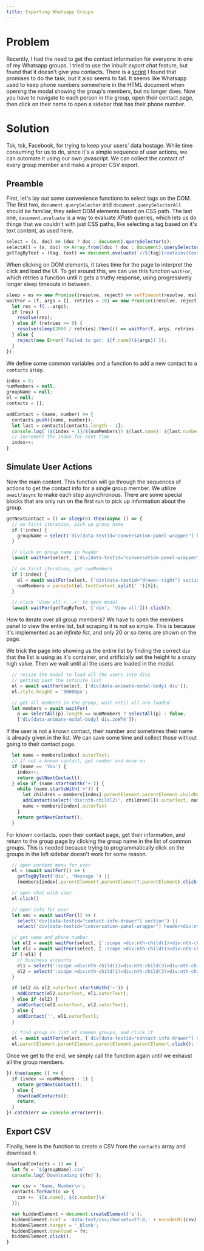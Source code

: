 ```yaml
---
title: Exporting Whatsapp Groups
---
```


# Problem

Recently, I had the need to get the contact information for everyone in one of my Whatsapp groups.
I tried to use the inbuilt _export chat_ feature, but found that it doesn't give you contacts.
There is a [script](https://gist.github.com/shaneapen/3406477b9f946855d02e3f33ec121975) I found that promises to do the task, but it also seems to fail.
It seems like Whatsapp used to keep phone numbers somewhere in the HTML document when opening the modal showing the group's members, but no longer does.
Now you have to navigate to each person in the group, open their contact page, then click on their name to open a sidebar that has their phone number.

# Solution

Tsk, tsk, Facebook, for trying to keep your users' data hostage.
While time consuming for us to do, since it's a simple sequence of user actions, we can automate it using our own javascript.
We can collect the contact of every group member and make a proper CSV export.


## Preamble

First, let's lay out some convenience functions to select tags on the DOM.
The first two, `document.querySelector` and `document.querySelectorAll` should be familiar, they select DOM elements based on CSS path.
The last one, `document.evaluate` is a way to evaluate *XPath* queries, which lets us do things that we couldn't with just CSS paths, like selecting a tag based on it's text content, as used here.

```js
select = (s, doc) => (doc ? doc : document).querySelector(s);
selectAll = (s, doc) => Array.from((doc ? doc : document).querySelectorAll(s));
getTagByText = (tag, text) => document.evaluate(`//${tag}[contains(text(),'${text}')]`, document, null, XPathResult.FIRST_ORDERED_NODE_TYPE, null).singleNodeValue;
```

When clicking on DOM elements, it takes time for the page to interpret the click and load the UI.
To get around this, we can use this function `waitFor`, which retries a function until it gets a truthy response, using progressively longer sleep timeouts in between.

```js
sleep = ms => new Promise((resolve, reject) => setTimeout(resolve, ms));
waitFor = (f, args = [], retries = 10) => new Promise((resolve, reject) => {
  let res = f(...args);
  if (res) {
    resolve(res);
  } else if (retries >= 0) {
    resolve(sleep(2000 / retries).then(() => waitFor(f, args, retries - 1)));
  } else {
    reject(new Error(`Failed to get: ${f.name}(${args})`));
  }
});
```

We define some common variables and a function to add a new contact to a `contacts` array.

```js
index = 0;
numMembers = null;
groupName = null;
el = null;
contacts = [];

addContact = (name, number) => {
  contacts.push({name, number});
  let last = contacts[contacts.length - 1];
  console.log(`(${index + 1}/${numMembers}) ${last.name}: ${last.number}`);
  // increment the index for next time
  index++;
}
```

## Simulate User Actions

Now the main content.
This function will go through the sequences of actions to get the contact info for a single group member.
We utilize `await/async` to make each step asynchronous.
There are some special blocks that are only run on the first run to pick up information about the group.

```js
getNextContact = () => sleep(0).then(async () => {
  // on first iteration, pick up group name
  if (!index) {
    groupName = select('div[data-testid="conversation-panel-wrapper"] header div:nth-child(2) span').title;
  }

  // click on group name in header
  (await waitFor(select, ['div[data-testid="conversation-panel-wrapper"] header div:nth-child(2)'])).click();

  // on first iteration, get numMembers
  if (!index) {
    el = await waitFor(select, ['div[data-testid="drawer-right"] section>div:nth-child(1)>div:nth-child(1)>div:nth-child(3)>span button']);
    numMembers = parseInt(el.textContent.split(' ')[0]);
  }

  // click 'View all <...>' to open modal
  (await waitFor(getTagByText, ['div', 'View all'])).click();
```

How to iterate over all group members?
We have to open the members panel to view the entire list, but scraping it is not so simple.
This is because it's implemented as an _infinite list_, and only 20 or so items are shown on the page.

We trick the page into showing us the entire list by finding the correct `div` that the list is using as it's container, and artificially set the height to a crazy high value.
Then we wait until all the users are loaded in the modal.

```js
  // resize the modal to load all the users into divs
  // getting past the infinite list
  el = await waitFor(select, ['div[data-animate-modal-body] div']);
  el.style.height = '50000px';

  // get all members in the group, wait until all are loaded
  let members = await waitFor(
    p => selectAll(p).length == numMembers ? selectAll(p) : false,
    ['div[data-animate-modal-body] div.zoWT4']);
```

If the user is not a known contact, their number and sometimes their name is already given in the list.
We can save some time and collect those without going to their contact page.

```js
  let name = members[index].outerText;
  // if not a known contact, get number and move on
  if (name == 'You') {
    index++;
    return getNextContact();
  } else if (name.startsWith('+')) {
    while (name.startsWith('+')) {
      let children = members[index].parentElement.parentElement.childNodes;
      addContact(select('div:nth-child(2)', children[1]).outerText, name);
      name = members[index].outerText
    }
    return getNextContact();
  }
```

For known contacts, open their contact page, get their information, and return to the group page by clicking the group name in the list of common groups.
This is needed because trying to programmatically click on the groups in the left sidebar doesn't work for some reason.

```js
  // open context menu for user
  el = (await waitFor(() => (
    getTagByText('div', 'Message ') || 
    (members[index].parentElement?.parentElement?.parentElement).click())));

  // open chat with user
  el.click()

  // open info for user
  let sec = await waitFor(() => (
    select('div[data-testid="contact-info-drawer"] section') ||
    select('div[data-testid="conversation-panel-wrapper"] header>div:nth-child(1)').click()));

  // get name and phone number
  let el1 = await waitFor(select, [':scope >div:nth-child(1)>div:nth-child(2)>h2:nth-child(1)', sec]);
  let el2 = await waitFor(select, [':scope >div:nth-child(1)>div:nth-child(2)>div:nth-child(2)', sec]);
  if (!el1) {
    // business accounts
    el1 = select(':scope >div:nth-child(1)>div:nth-child(3)>div:nth-child(1)>div:nth-child(1)', sec);
    el2 = select(':scope >div:nth-child(1)>div:nth-child(3)>div:nth-child(1)>div:nth-child(2)', sec);
  }

  if (el2 && el2.outerText.startsWith('~')) {
    addContact(el2.outerText, el1.outerText);
  } else if (el2) {
    addContact(el1.outerText, el2.outerText);
  } else {
    addContact('', el1.outerText);
  }

  // find group in list of common groups, and click it
  el = await waitFor(select, [`div[data-testid="contact-info-drawer"] section div[data-testid="cell-frame-container"] .zoWT4>span[title="${groupName}"]`])
  el.parentElement.parentElement.parentElement.parentElement.click();
```

Once we get to the end, we simply call the function again until we exhaust all the group members.

```js
}).then(async () => {
  if (index <= numMembers - 1) {
    return getNextContact();
  } else {
    downloadContacts();
    return;
  }
}).catch(err => console.error(err));
```

## Export CSV

Finally, here is the function to create a CSV from the `contacts` array and download it.

```js
downloadContacts = () => {
  let fn = `${groupName}.csv`
  console.log(`Downloading ${fn}`);

  var csv = 'Name, Number\n';  
  contacts.forEach(c => {
    csv += `${c.name}, ${c.number}\n`
  });

  var hiddenElement = document.createElement('a');
  hiddenElement.href = 'data:text/csv;charset=utf-8,' + encodeURI(csv);
  hiddenElement.target = '_blank';
  hiddenElement.download = fn;
  hiddenElement.click();
}
```
